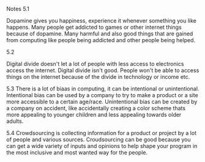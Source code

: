 Notes
5.1

Dopamine gives you happiness, experience it whenever something you like happens.
Many people get addicted to games or other internet things because of dopamine.
Many harmful and also good things that are gained from computing like people being addicted and other people being helped.

5.2

Digital divide doesn't let a lot of people with less access to electronics access the internet.
Digital divide isn't good. People won't be able to access things on the internet because of the divide in technology or income etc.

5.3
There is a lot of biaas in computing, it can be intentional or unintentional. Intentional bias can be used by a company to try to make a product or a site more accessible to a certain age/race. Unintentional bias can be created by a company on accident, like accidentally creating a color scheme thats more appealing to younger children and less appealing towards older adults. 

5.4 
Crowdsourcing is collecting information for a product or project by a lot of people and various sources. Croudsourcing can be good because you can get a wide variety of inputs and opinions to help shape your program in the most inclusive and most wanted way for the people. 
